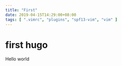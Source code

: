 ```yaml
---
title: "First"
date: 2019-04-15T14:29:00+08:00
tags: [ ".vimrc", "plugins", "spf13-vim", "vim" ]
---
```


# first hugo

Hello world

